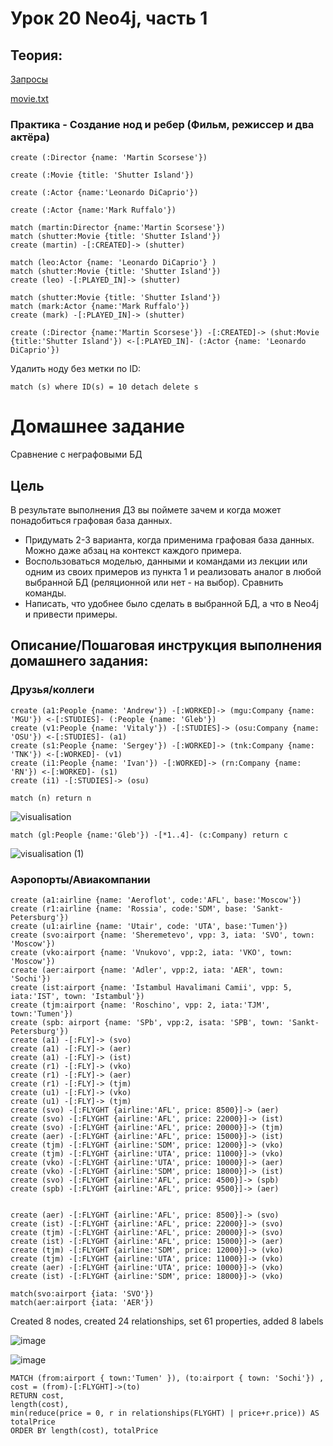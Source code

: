 # Урок 20 Neo4j, часть 1

## Теория:
[Запросы](neo4j_p1.md)

[movie.txt](movie.txt)


### Практика - Создание нод и ребер (Фильм, режиссер и два актёра)
```cypher
create (:Director {name: 'Martin Scorsese'})

create (:Movie {title: 'Shutter Island'})

create (:Actor {name:'Leonardo DiCaprio'})

create (:Actor {name:'Mark Ruffalo'})

match (martin:Director {name:'Martin Scorsese'})
match (shutter:Movie {title: 'Shutter Island'})
create (martin) -[:CREATED]-> (shutter)

match (leo:Actor {name: 'Leonardo DiCaprio'} )
match (shutter:Movie {title: 'Shutter Island'})
create (leo) -[:PLAYED_IN]-> (shutter)

match (shutter:Movie {title: 'Shutter Island'})
match (mark:Actor {name:'Mark Ruffalo'})
create (mark) -[:PLAYED_IN]-> (shutter)
```

```cypher
create (:Director {name:'Martin Scorsese'}) -[:CREATED]-> (shut:Movie {title:'Shutter Island'}) <-[:PLAYED_IN]- (:Actor {name: 'Leonardo DiCaprio'})

```

Удалить ноду без метки по ID:
```cypher
match (s) where ID(s) = 10 detach delete s
```

# Домашнее задание

Сравнение с неграфовыми БД

## Цель

В результате выполнения ДЗ вы поймете зачем и когда может понадобиться графовая база данных.

- Придумать 2-3 варианта, когда применима графовая база данных. Можно даже абзац на контекст каждого примера.
- Воспользоваться моделью, данными и командами из лекции или одним из своих примеров из пункта 1 и реализовать аналог в любой выбранной БД (реляционной или нет - на выбор). Сравнить команды.
- Написать, что удобнее было сделать в выбранной БД, а что в Neo4j и привести примеры.

## Описание/Пошаговая инструкция выполнения домашнего задания:

### Друзья/коллеги

```cypher
create (a1:People {name: 'Andrew'}) -[:WORKED]-> (mgu:Company {name: 'MGU'}) <-[:STUDIES]- (:People {name: 'Gleb'})
create (v1:People {name: 'Vitaly'}) -[:STUDIES]-> (osu:Company {name: 'OSU'}) <-[:STUDIES]- (a1)
create (s1:People {name: 'Sergey'}) -[:WORKED]-> (tnk:Company {name: 'TNK'}) <-[:WORKED]- (v1)
create (i1:People {name: 'Ivan'}) -[:WORKED]-> (rn:Company {name: 'RN'}) <-[:WORKED]- (s1)
create (i1) -[:STUDIES]-> (osu)
```

```cypher
match (n) return n
```

![visualisation](https://github.com/ada04/NoSQL/assets/40420948/62e2a85b-d324-433d-ba16-d11ff25033e5)

```cypher
match (gl:People {name:'Gleb'}) -[*1..4]- (c:Company) return c
```

![visualisation (1)](https://github.com/ada04/NoSQL/assets/40420948/605eeb91-153c-4de3-ac7c-b4e2febb2438)

### Аэропорты/Авиакомпании

```cypher
create (a1:airline {name: 'Aeroflot', code:'AFL', base:'Moscow'})
create (r1:airline {name: 'Rossia', code:'SDM', base: 'Sankt-Petersburg'})
create (u1:airline {name: 'Utair', code: 'UTA', base:'Tumen'})
create (svo:airport {name: 'Sheremetevo', vpp: 3, iata: 'SVO', town: 'Moscow'})
create (vko:airport {name: 'Vnukovo', vpp:2, iata: 'VKO', town: 'Moscow'})
create (aer:airport {name: 'Adler', vpp:2, iata: 'AER', town: 'Sochi'})
create (ist:airport {name: 'Istambul Havalimani Camii', vpp: 5, iata:'IST', town: 'Istambul'})
create (tjm:airport {name: 'Roschino', vpp: 2, iata:'TJM', town:'Tumen'})
create (spb: airport {name: 'SPb', vpp:2, isata: 'SPB', town: 'Sankt-Petersburg'})
create (a1) -[:FLY]-> (svo)
create (a1) -[:FLY]-> (aer)
create (a1) -[:FLY]-> (ist)
create (r1) -[:FLY]-> (vko)
create (r1) -[:FLY]-> (aer)
create (r1) -[:FLY]-> (tjm)
create (u1) -[:FLY]-> (vko)
create (u1) -[:FLY]-> (tjm)
create (svo) -[:FLYGHT {airline:'AFL', price: 8500}]-> (aer)
create (svo) -[:FLYGHT {airline:'AFL', price: 22000}]-> (ist)
create (svo) -[:FLYGHT {airline:'AFL', price: 20000}]-> (tjm)
create (aer) -[:FLYGHT {airline:'AFL', price: 15000}]-> (ist)
create (tjm) -[:FLYGHT {airline:'SDM', price: 12000}]-> (vko)
create (tjm) -[:FLYGHT {airline:'UTA', price: 11000}]-> (vko)
create (vko) -[:FLYGHT {airline:'UTA', price: 10000}]-> (aer)
create (vko) -[:FLYGHT {airline:'SDM', price: 18000}]-> (ist)
create (svo) -[:FLYGHT {airline:'AFL', price: 4500}]-> (spb)
create (spb) -[:FLYGHT {airline:'AFL', price: 9500}]-> (aer)


create (aer) -[:FLYGHT {airline:'AFL', price: 8500}]-> (svo)
create (ist) -[:FLYGHT {airline:'AFL', price: 22000}]-> (svo)
create (tjm) -[:FLYGHT {airline:'AFL', price: 20000}]-> (svo)
create (ist) -[:FLYGHT {airline:'AFL', price: 15000}]-> (aer)
create (tjm) -[:FLYGHT {airline:'SDM', price: 12000}]-> (vko)
create (tjm) -[:FLYGHT {airline:'UTA', price: 11000}]-> (vko)
create (aer) -[:FLYGHT {airline:'UTA', price: 10000}]-> (vko)
create (ist) -[:FLYGHT {airline:'SDM', price: 18000}]-> (vko)

match(svo:airport {iata: 'SVO'})
match(aer:airport {iata: 'AER'})

```

  Created 8 nodes, created 24 relationships, set 61 properties, added 8 labels

![image](https://github.com/ada04/NoSQL/assets/40420948/e37c74d9-a225-4774-9151-5363320b7e8c)

![image](https://github.com/ada04/NoSQL/assets/40420948/ff1bb3bd-7f90-44f2-a729-4b058eed9a86)


```cypher
MATCH (from:airport { town:'Tumen' }), (to:airport { town: 'Sochi'}) , cost = (from)-[:FLYGHT]->(to) 
RETURN cost, 
length(cost),  
min(reduce(price = 0, r in relationships(FLYGHT) | price+r.price)) AS totalPrice
ORDER BY length(cost), totalPrice
```
